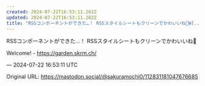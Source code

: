 ```yaml
---
created: 2024-07-22T16:53:11.282Z
updated: 2024-07-22T16:53:11.282Z
title: "RSSコンポーネントができた…！ RSSスタイルシートもクリーンでかわいいね💯W[...]"
---
```


<p>RSSコンポーネントができた…！ RSSスタイルシートもクリーンでかわいいね💯</p><p>Welcome! - <a href="https://garden.skrm.ch/" target="_blank" rel="nofollow noopener" translate="no"><span class="invisible">https://</span><span class="">garden.skrm.ch/</span><span class="invisible"></span></a></p>

&mdash; 2024-07-22 16:53:11 UTC

Original URL: https://mastodon.social/@sakuramochi0/112831181047676685
